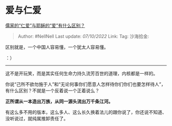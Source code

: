 # 爱与仁爱
[儒家的“仁爱”与耶稣的“爱”有什么区别？](https://www.zhihu.com/question/556714934/answer/2696850836)

> Author: #NellNell
> Last update: *07/10/2022*
> Link:
> Tag:
> 沙海拾金:

区别就是，一个中国人容易懂，一个犹太人容易懂。

：）

---

这不是开玩笑，而是其实任何生命力持久流芳百世的道理，内核都是一样的。

你说“己所不欲勿施于人”和“无论何事你们愿意人怎样待你们你们也要怎样待人”，有什么区别？不就是一个反着说一个正着说么？

**正所谓从一本造出万族，从同一源头流出万千条江河。**

有这么多不用的版本，这么多人、这么长久换着法儿的跟你说了，你还说不知道、没听说过，就纯属推卸责任了。